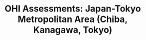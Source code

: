 ---
type: ohi-assessment
layout: page
title: "OHI Assessments: Japan-Tokyo Metropolitan Area (Chiba, Kanagawa, Tokyo)"
name: "Japan-Tokyo Metropolitan Area (Chiba, Kanagawa, Tokyo)"
bg_image: "/images/banners/fish-school.jpg"
---